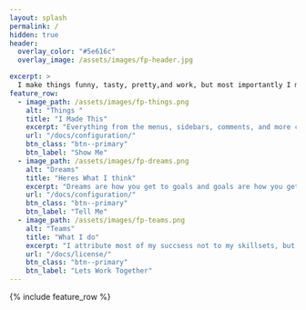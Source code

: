 ```yaml
---
layout: splash
permalink: /
hidden: true
header:
  overlay_color: "#5e616c"
  overlay_image: /assets/images/fp-header.jpg

excerpt: >
  I make things funny, tasty, pretty,and work, but most importantly I make things better.
feature_row:
  - image_path: /assets/images/fp-things.png
    alt: "Things "
    title: "I Made This"
    excerpt: "Everything from the menus, sidebars, comments, and more can be configured or set with YAML Front Matter."
    url: "/docs/configuration/"
    btn_class: "btn--primary"
    btn_label: "Show Me"
  - image_path: /assets/images/fp-dreams.png
    alt: "Dreams"
    title: "Heres What I think"
    excerpt: "Dreams are how you get to goals and goals are how you get to dreams."
    url: "/docs/configuration/"
    btn_class: "btn--primary"
    btn_label: "Tell Me"
  - image_path: /assets/images/fp-teams.png
    alt: "Teams"
    title: "What I do"
    excerpt: "I attribute most of my succsess not to my skillsets, but rather to my relentless efforts."
    url: "/docs/license/"
    btn_class: "btn--primary"
    btn_label: "Lets Work Together"      
---
```


{% include feature_row %}

